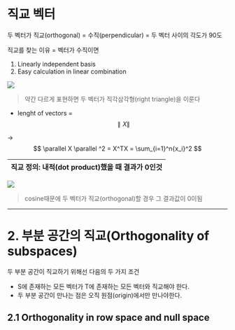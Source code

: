 # 직교 벡터 

두 벡터가 직교(orthogonal) = 수직(perpendicular) = 두 벡터 사이의 각도가 90도

직교를 찾는 이유 = 벡터가 수직이면
1. Linearly independent basis
2. Easy calculation in linear combination


![](http://cfile30.uf.tistory.com/image/234BDC4C58BC30190B9E89)
> 약간 다르게 표현하면 두 벡터가 직각삼각형(right triangle)을 이룬다

- lenght of vectors = $$\parallel X \parallel $$

-> $$ \parallel X \parallel ^2 = X^TX = \sum_{i=1}^n{x_i}^2 $$




|직교 정의: 내적(dot product)했을 때 결과가 0인것 |
|-|

![](http://cfile5.uf.tistory.com/image/223A444958BC2F2723943A)

> cosine때문에 두 벡터가 직교(orthogonal)할 경우 그 결과값이 0이됨 



---

# 2. 부분 공간의 직교(Orthogonality of subspaces)

두 부분 공간이 직교하기 위해선 다음의 두 가지 조건
- S에 존재하는 모든 벡터가 T에 존재하는 모든 벡터와 직교해야 한다.
- 두 부분 공간이 만나는 점은 오직 원점(origin)에서만 만나야한다.   


## 2.1 Orthogonality in row space and null space
